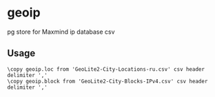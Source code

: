 # geoip
pg store for Maxmind ip database csv


## Usage

```
\copy geoip.loc from 'GeoLite2-City-Locations-ru.csv' csv header delimiter ','
\copy geoip.block from 'GeoLite2-City-Blocks-IPv4.csv' csv header delimiter ','
```
